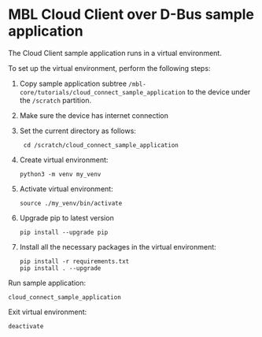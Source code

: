 # MBL Cloud Client over D-Bus sample application

The Cloud Client sample application runs in a virtual environment.

To set up the virtual environment, perform the following steps:

1. Copy sample application subtree `/mbl-core/tutorials/cloud_connect_sample_application`
   to the device under the `/scratch` partition.
   
1. Make sure the device has internet connection 

1. Set the current directory as follows:
   ```shell
    cd /scratch/cloud_connect_sample_application
   ```
   
1. Create virtual environment:
   ```shell
   python3 -m venv my_venv
   ```

1. Activate virtual environment:
   ```shell
   source ./my_venv/bin/activate
   ```

1. Upgrade pip to latest version
    ```
    pip install --upgrade pip
    ```
    
1. Install all the necessary packages in the virtual environment:
   ```shell
   pip install -r requirements.txt
   pip install . --upgrade
   ```

Run sample application:
   ```shell
   cloud_connect_sample_application
   ```

Exit virtual environment:
   ```shell
   deactivate
   ```
   

